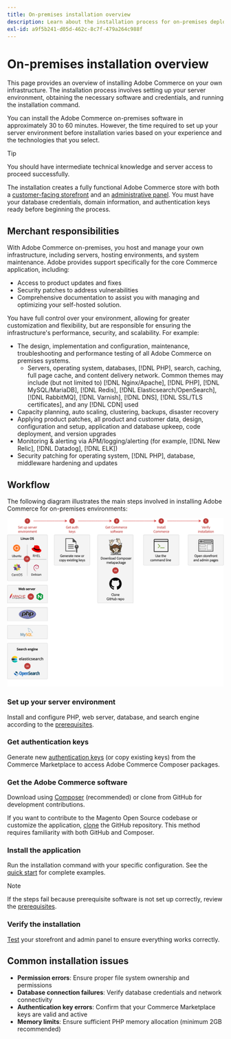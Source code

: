 ```yaml
---
title: On-premises installation overview
description: Learn about the installation process for on-premises deployments of Adobe Commerce.
exl-id: a9f5b241-d05d-462c-8c7f-479a264c988f
---
```


# On-premises installation overview

This page provides an overview of installing Adobe Commerce on your own infrastructure. The installation process involves setting up your server environment, obtaining the necessary software and credentials, and running the installation command.

You can install the Adobe Commerce on-premises software in approximately 30 to 60 minutes. However, the time required to set up your server environment before installation varies based on your experience and the technologies that you select.

>[!TIP]
>
>You should have intermediate technical knowledge and server access to proceed successfully.

The installation creates a fully functional Adobe Commerce store with both a [customer-facing storefront](https://experienceleague.adobe.com/en/docs/commerce-admin/start/storefront/storefront) and an [administrative panel](https://experienceleague.adobe.com/en/docs/commerce-admin/start/admin/admin). You must have your database credentials, domain information, and authentication keys ready before beginning the process.

## Merchant responsibilities

With Adobe Commerce on-premises, you host and manage your own infrastructure, including servers, hosting environments, and system maintenance. Adobe provides support specifically for the core Commerce application, including:

- Access to product updates and fixes
- Security patches to address vulnerabilities
- Comprehensive documentation to assist you with managing and optimizing your self-hosted solution.

You have full control over your environment, allowing for greater customization and flexibility, but are responsible for ensuring the infrastructure's performance, security, and scalability. For example:

- The design, implementation and configuration, maintenance, troubleshooting and performance testing of all Adobe Commerce on premises systems.
  - Servers, operating system, databases, [!DNL PHP], search, caching, full page cache, and content delivery network. Common themes may include (but not limited to) [!DNL Nginx/Apache], [!DNL PHP], [!DNL MySQL/MariaDB], [!DNL Redis], [!DNL Elasticsearch/OpenSearch], [!DNL RabbitMQ], [!DNL Varnish], [!DNL DNS], [!DNL SSL/TLS certificates], and any [!DNL CDN] used
- Capacity planning, auto scaling, clustering, backups, disaster recovery
- Applying product patches, all product and customer data, design, configuration and setup, application and database upkeep, code deployment, and version upgrades
- Monitoring & alerting via APM/logging/alerting (for example, [!DNL New Relic], [!DNL Datadog], [!DNL ELK])
- Security patching for operating system, [!DNL PHP], database, middleware hardening and updates

## Workflow

The following diagram illustrates the main steps involved in installing Adobe Commerce for on-premises environments:

![How installation works](../assets/installation/on-premises-install.drawio.svg)

### Set up your server environment
   
Install and configure PHP, web server, database, and search engine according to the [prerequisites](prerequisites/overview.md).

### Get authentication keys
   
Generate new [authentication keys](prerequisites/authentication-keys.md) (or copy existing keys) from the Commerce Marketplace to access Adobe Commerce Composer packages.

### Get the Adobe Commerce software
   
Download using [Composer](prerequisites/commerce.md) (recommended) or clone from GitHub for development contributions.

If you want to contribute to the Magento Open Source codebase or customize the application, [clone](https://developer.adobe.com/commerce/contributor/guides/install/clone-repository/) the GitHub repository. This method requires familiarity with both GitHub and Composer.

### Install the application
   
Run the installation command with your specific configuration. See the [quick start](composer.md) for complete examples.

>[!NOTE]
>
>If the steps fail because prerequisite software is not set up correctly, review the [prerequisites](prerequisites/overview.md).

### Verify the installation
   
[Test](next-steps/verify.md) your storefront and admin panel to ensure everything works correctly.

## Common installation issues

- **Permission errors**: Ensure proper file system ownership and permissions
- **Database connection failures**: Verify database credentials and network connectivity
- **Authentication key errors**: Confirm that your Commerce Marketplace keys are valid and active
- **Memory limits**: Ensure sufficient PHP memory allocation (minimum 2GB recommended)
